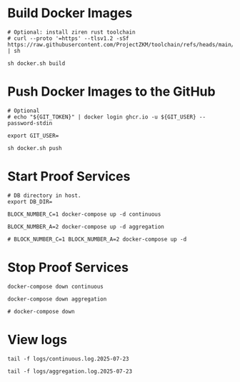 # Build Docker Images

```
# Optional: install ziren rust toolchain
# curl --proto '=https' --tlsv1.2 -sSf https://raw.githubusercontent.com/ProjectZKM/toolchain/refs/heads/main/setup.sh | sh

sh docker.sh build
```

# Push Docker Images to the GitHub

```
# Optional
# echo "${GIT_TOKEN}" | docker login ghcr.io -u ${GIT_USER} --password-stdin

export GIT_USER=

sh docker.sh push
```

# Start Proof Services

```
# DB directory in host.
export DB_DIR=

BLOCK_NUMBER_C=1 docker-compose up -d continuous

BLOCK_NUMBER_A=2 docker-compose up -d aggregation

# BLOCK_NUMBER_C=1 BLOCK_NUMBER_A=2 docker-compose up -d
```

# Stop Proof Services

```
docker-compose down continuous

docker-compose down aggregation

# docker-compose down
```

# View logs

```
tail -f logs/continuous.log.2025-07-23

tail -f logs/aggregation.log.2025-07-23 
```
